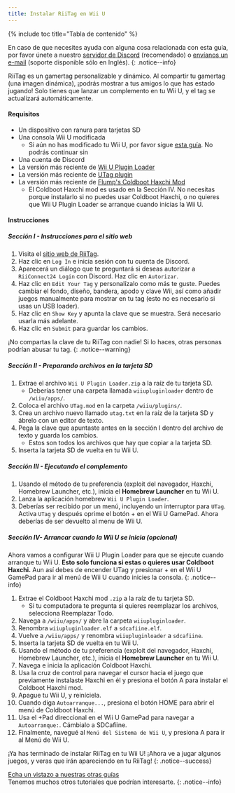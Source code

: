 ```yaml
---
title: Instalar RiiTag en Wii U
---
```


{% include toc title="Tabla de contenido" %}

En caso de que necesites ayuda con alguna cosa relacionada con esta guía, por favor únete a nuestro [servidor de Discord](https://discord.gg/b4Y7jfD) (recomendado) o [envíanos un e-mail](mailto:support@riiconnect24.net) (soporte disponible sólo en Inglés).
{: .notice--info}

RiiTag es un gamertag personalizable y dinámico. Al compartir tu gamertag (una imagen dinámica), ¡podrás mostrar a tus amigos lo que has estado jugando! Solo tienes que lanzar un complemento en tu Wii U, y el tag se actualizará automáticamente.

#### Requisitos

- Un dispositivo con ranura para tarjetas SD
- Una consola Wii U modificada
   - Si aún no has modificado tu Wii U, por favor sigue [esta guía](https://wiiu.hacks.guide). No podrás continuar sin
- Una cuenta de Discord
- La versión más reciente de [Wii U Plugin Loader](https://github.com/Maschell/WiiUPluginLoader/releases)
- La versión más reciente de [UTag plugin](https://github.com/RiiConnect24/UTag/releases)
- La versión más reciente de [Flump's Coldboot Haxchi Mod](https://www.dropbox.com/sh/gxkf72jia1adpyg/AACPMfGU2AyWUZmhU2awjSsca/Haxchi-CBHC%20Flump%20Mod.zip?dl=1)
   - El Coldboot Haxchi mod es usado en la Sección IV. No necesitas porque instalarlo si no puedes usar Coldboot Haxchi, o no quieres que Wii U Plugin Loader se arranque cuando inicias la Wii U.

#### Instrucciones

##### Sección I - Instrucciones para el sitio web

1. Visita el [sitio web de RiiTag](https://tag.rc24.xyz/).
2. Haz clic en `Log In` e inicia sesión con tu cuenta de Discord.
3. Aparecerá un diálogo que te preguntará si deseas autorizar a `RiiConnect24 Login` con Discord. Haz clic en `Autorizar`.
4. Haz clic en `Edit Your Tag` y personalízalo como más te guste. Puedes cambiar el fondo, diseño, bandera, apodo y clave Wii, así como añadir juegos manualmente para mostrar en tu tag (esto no es necesario si usas un USB loader).
5. Haz clic en `Show Key` y apunta la clave que se muestra. Será necesario usarla más adelante.
6. Haz clic en `Submit` para guardar los cambios.

¡No compartas la clave de tu RiiTag con nadie! Si lo haces, otras personas podrían abusar tu tag.
{: .notice--warning}

##### Sección II - Preparando archivos en la tarjeta SD

1. Extrae el archivo `Wii U Plugin Loader.zip` a la raíz de tu tarjeta SD.
   - Deberías tener una carpeta llamada `wiiupluginloader` dentro de `/wiiu/apps/`.
2. Coloca el archivo `UTag.mod` en la carpeta `/wiiu/plugins/`.
3. Crea un archivo nuevo llamado `utag.txt` en la raíz de la tarjeta SD y ábrelo con un editor de texto.
4. Pega la clave que apuntaste antes en la sección I dentro del archivo de texto y guarda los cambios.
   - Estos son todos los archivos que hay que copiar a la tarjeta SD.
5. Inserta la tarjeta SD de vuelta en tu Wii U.

##### Sección III - Ejecutando el complemento

1. Usando el método de tu preferencia (exploit del navegador, Haxchi, Homebrew Launcher, etc.), inicia el **Homebrew Launcher** en tu Wii U.
2. Lanza la aplicación homebrew `Wii U Plugin Loader`.
3. Deberías ser recibido por un menú, incluyendo un interruptor para `UTag`. Activa `UTag` y después oprime el botón + en el Wii U GamePad. Ahora deberías de ser devuelto al menu de Wii U.

##### Sección IV- Arrancar cuando la Wii U se inicia (opcional)

Ahora vamos a configurar Wii U Plugin Loader para que se ejecute cuando arranque tu Wii U. **Esto solo funciona si estas o quieres usar Coldboot Haxchi.** Aun así debes de encender UTag y presionar + en el Wii U GamePad para ir al menú de Wii U cuando inicies la consola.
{: .notice--info}

1. Extrae el Coldboot Haxchi mod `.zip` a la raíz de tu tarjeta SD.
   - Si tu computadora te pregunta si quieres reemplazar los archivos, selecciona Reemplazar Todo.
2. Navega a `/wiiu/apps/` y abre la carpeta `wiiupluginloader`.
3. Renombra `wiiupluginloader.elf` a `sdcafiine.elf`.
4. Vuelve a `/wiiu/apps/` y renombra `wiiupluginloader` a `sdcafiine`.
5. Inserta la tarjeta SD de vuelta en tu Wii U.
6. Usando el método de tu preferencia (exploit del navegador, Haxchi, Homebrew Launcher, etc.), inicia el **Homebrew Launcher** en tu Wii U.
6. Navega e inicia la aplicación Coldboot Haxchi.
7. Usa la cruz de control para navegar el cursor hacia el juego que previamente instalaste Haxchi en él y presiona el botón A para instalar el Coldboot Haxchi mod.
8. Apague tu Wii U, y reiníciela.
9. Cuando diga `Autoarranque...`, presiona el botón HOME para abrir el menú de Coldboot Haxchi.
10. Usa el +Pad direccional en el Wii U GamePad para navegar a `Autoarranque:`. Cámbialo a SDCafiine.
11. Finalmente, navegué al `Menú del Sistema de Wii U`, y presiona A para ir al Menú de Wii U.

¡Ya has terminado de instalar RiiTag en tu Wii U! ¡Ahora ve a jugar algunos juegos, y veras que irán apareciendo en tu RiiTag!
{: .notice--success}

[Echa un vistazo a nuestras otras guías](site-navigation)<br> Tenemos muchos otros tutoriales que podrían interesarte.
{: .notice--info}

